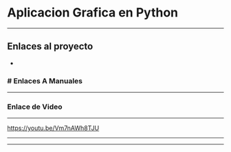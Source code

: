 # Aplicacion Grafica en Python

------------


Enlaces al proyecto
------------

- 
### # Enlaces A Manuales


------------

### Enlace de Video 

------------

https://youtu.be/Vm7nAWh8TJU

------------


------------
